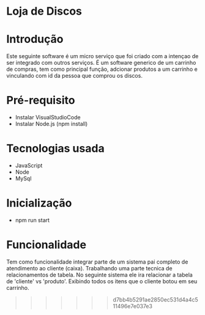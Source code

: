 
# Loja de Discos

# Introdução
Este seguinte software é um micro serviço que foi criado com a intençao de ser integrado com outros serviços. É um software generico de um carrinho de compras, tem como principal função, adcionar produtos a um carrinho e vinculando com id da pessoa que comprou os discos.

# Pré-requisito
- Instalar VisualStudioCode
- Instalar Node.js (npm install)

# Tecnologias usada

- JavaScript
- Node
- MySql

# Inicialização
- npm run start

# Funcionalidade

Tem como funcionalidade integrar parte de um sistema pai completo de atendimento ao cliente (caixa). Trabalhando uma parte tecnica de relacionamentos de tabela.
No seguinte sistema ele ira relacionar a tabela de 'cliente' vs 'produto'. Exibindo todos os itens que o cliente botou em seu carrinho. 


>>>>>>> d7bb4b5291ae2850ec531d4a4c511496e7e037e3

